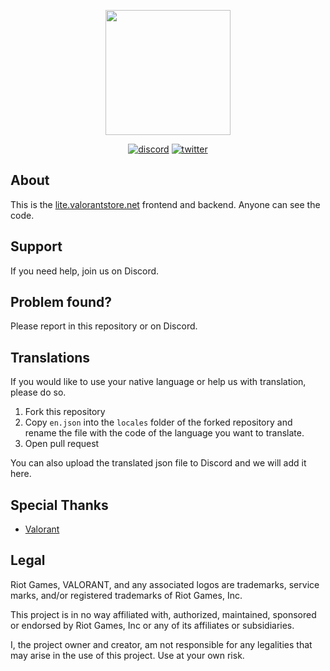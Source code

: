 <p align="center">
  <img src="https://i.imgur.com/32LCOpd.png" height="200">
</p>
<p align="center">
<a href="https://discord.gg/4zrQDW9PNq"><img src="https://img.shields.io/badge/Discord-Lunac%231111-%237289DA?style=flat&logo=discord" alt="discord"/></a>
<a href="https://twitter.com/lunac_dev"><img src="https://img.shields.io/badge/Twitter-@lunac_dev-%231DA1F2?style=flat&logo=twitter" alt="twitter"/></a>
<br/>

## About
This is the [lite.valorantstore.net](https://lite.valorantstore.net/) frontend and backend. Anyone can see the code.

## Support
If you need help, join us on Discord.

## Problem found?
Please report in this repository or on Discord.

## Translations
If you would like to use your native language or help us with translation, please do so.

1. Fork this repository
2. Copy `en.json` into the `locales` folder of the forked repository and rename the file with the code of the language you want to translate.
3. Open pull request

You can also upload the translated json file to Discord and we will add it here.

## Special Thanks
- [Valorant](https://playvalorant.com/)

## Legal
Riot Games, VALORANT, and any associated logos are trademarks, service marks, and/or registered trademarks of Riot Games, Inc.

This project is in no way affiliated with, authorized, maintained, sponsored or endorsed by Riot Games, Inc or any of its affiliates or subsidiaries.

I, the project owner and creator, am not responsible for any legalities that may arise in the use of this project. Use at your own risk.

